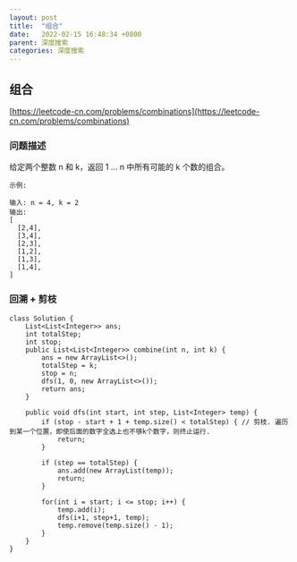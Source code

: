 ```yaml
---
layout: post
title:  "组合"
date:   2022-02-15 16:48:34 +0800
parent: 深度搜索
categories: 深度搜索
---
```


## 组合
[https://leetcode-cn.com/problems/combinations](https://leetcode-cn.com/problems/combinations)

### 问题描述
给定两个整数 n 和 k，返回 1 ... n 中所有可能的 k 个数的组合。
```
示例:

输入: n = 4, k = 2
输出:
[
  [2,4],
  [3,4],
  [2,3],
  [1,2],
  [1,3],
  [1,4],
]
```

### 回溯 + 剪枝
```
class Solution {
    List<List<Integer>> ans;
    int totalStep;
    int stop;
    public List<List<Integer>> combine(int n, int k) {
        ans = new ArrayList<>();
        totalStep = k;
        stop = n;
        dfs(1, 0, new ArrayList<>());
        return ans;
    }

    public void dfs(int start, int step, List<Integer> temp) {
        if (stop - start + 1 + temp.size() < totalStep) { // 剪枝. 遍历到某一个位置，即使后面的数字全选上也不够k个数字，则终止运行.
            return;
        }

        if (step == totalStep) {
            ans.add(new ArrayList(temp));
            return;
        }

        for(int i = start; i <= stop; i++) {
            temp.add(i);
            dfs(i+1, step+1, temp); 
            temp.remove(temp.size() - 1);
        }
    }
}
```